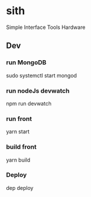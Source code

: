 # sith
Simple Interface Tools Hardware

## Dev
### run MongoDB
sudo systemctl start mongod

### run nodeJs devwatch
npm run devwatch

### run front
yarn start

### build front
yarn build

### Deploy
dep deploy